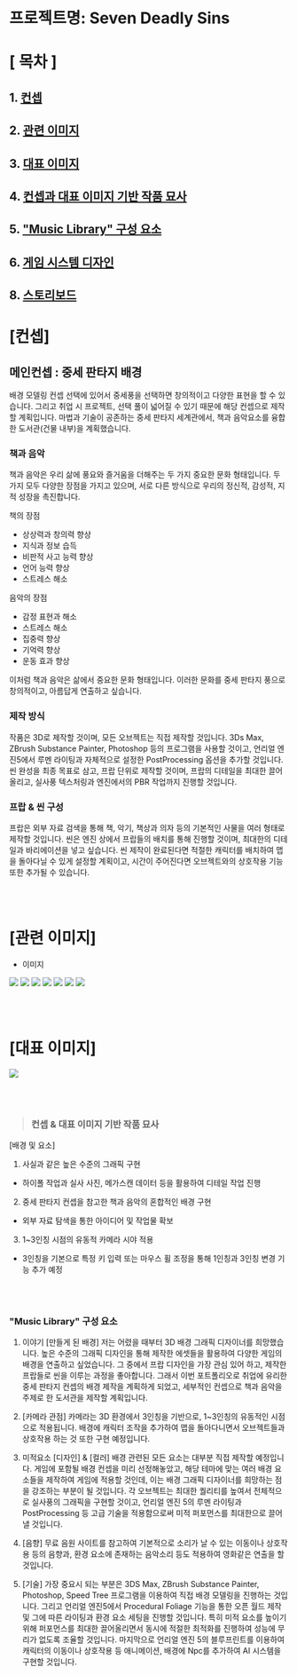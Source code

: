 # 프로젝트명: Seven Deadly Sins

# [ 목차 ]
## 1. [컨셉](#1)
## 2. [관련 이미지](#2)
## 3. [대표 이미지](#3)
## 4. [컨셉과 대표 이미지 기반 작품 묘사](#4)
## 5. ["Music Library" 구성 요소](#5)
## 6. [게임 시스템 디자인](#6)  
## 8. [스토리보드](#8)



# [컨셉] <a name='1'></a>

## 메인컨셉 : 중세 판타지 배경

배경 모델링 컨셉 선택에 있어서 중세풍을 선택하면 창의적이고 다양한 표현을 할 수 있습니다. 그리고 취업 시 프로젝트, 선택 풀이 넓어질 수 있기 때문에 해당 컨셉으로 제작할 계획입니다. 마법과 기술이 공존하는 중세 판타지 세계관에서, 책과 음악요소를 융합한 도서관(건물 내부)을 계획했습니다.


### 책과 음악

책과 음악은 우리 삶에 풍요와 즐거움을 더해주는 두 가지 중요한 문화 형태입니다. 두 가지 모두 다양한 장점을 가지고 있으며, 서로 다른 방식으로 우리의 정신적, 감성적, 지적 성장을 촉진합니다.

책의 장점
- 상상력과 창의력 향상
- 지식과 정보 습득
- 비판적 사고 능력 향상
- 언어 능력 향상
- 스트레스 해소

음악의 장점
- 감정 표현과 해소
- 스트레스 해소
- 집중력 향상
- 기억력 향상
- 운동 효과 향상

이처럼 책과 음악은 삶에서 중요한 문화 형태입니다. 이러한 문화를 중세 판타지 풍으로 창의적이고, 아름답게 연출하고 싶습니다.

### 제작 방식

작품은 3D로 제작할 것이며, 모든 오브젝트는 직접 제작할 것입니다. 3Ds Max, ZBrush Substance Painter, Photoshop 등의 프로그램을 사용할 것이고, 언리얼 엔진5에서 루멘 라이팅과 자체적으로 설정한 PostProcessing 옵션을 추가할 것입니다.
씬 완성을 최종 목표로 삼고, 프랍 단위로 제작할 것이며, 프랍의 디테일을 최대한 끌어올리고, 실사풍 텍스처링과 엔진에서의 PBR 작업까지 진행할 것입니다.

### 프랍 & 씬 구성

프랍은 외부 자료 검색을 통해 책, 악기, 책상과 의자 등의 기본적인 사물을 여러 형태로 제작할 것입니다. 씬은 엔진 상에서 프랍들의 배치를 통해 진행할 것이며, 최대한의 디테일과 바리에이션을 넣고 싶습니다. 씬 제작이 완료된다면 적절한 캐릭터를 배치하여 맵을 돌아다닐 수 있게 설정할 계획이고, 시간이 주어진다면 오브젝트와의 상호작용 기능 또한 추가될 수 있습니다.

<br><br>

# [관련 이미지] <a name='2'></a>

- 이미지
<img src="./docs/Book_1.jpg">
<img src="./docs/Book_2.jpg">
<img src="./docs/BookShelf_1.jpg">
<img src="./docs/BookShelf_2.jpg">
<img src="./docs/Door_1.jpg">
<img src="./docs/Light_1.jpg">
<img src="./docs/Violine_1.jpg">
  
<br><br>

# [대표 이미지] <a name='3'></a>
<img src="./docs/Library_1.jpg">

<br><br>


> ### 컨셉 & 대표 이미지 기반 작품 묘사 <a name='4'></a>
[배경 및 요소]
1. 사실과 같은 높은 수준의 그래픽 구현
  - 하이폴 작업과 실사 사진, 메가스캔 데이터 등을 활용하여 디테일 작업 진행
2. 중세 판타지 컨셉을 참고한 책과 음악의 혼합적인 배경 구현
  - 외부 자료 탐색을 통한 아이디어 및 작업물 확보
3. 1~3인칭 시점의 유동적 카메라 시야 적용
  - 3인칭을 기본으로 특정 키 입력 또는 마우스 휠 조정을 통해 1인칭과 3인칭 변경 기능 추가 예정

<br><br>

### "Music Library" 구성 요소 <a name='5'></a>

1. 이야기
[만들게 된 배경]
  저는 어렸을 때부터 3D 배경 그래픽 디자이너를 희망했습니다. 높은 수준의 그래픽 디자인을 통해 제작한 에셋들을 활용하여 다양한 게임의 배경을 연출하고 싶었습니다. 그 중에서 프랍 디자인을 가장 관심 있어 하고, 제작한 프랍들로 씬을 이루는 과정을 좋아합니다. 그래서 이번 포트폴리오로 취업에 유리한 중세 판타지 컨셉의 배경 제작을 계획하게 되었고, 세부적인 컨셉으로 책과 음악을 주제로 한 도서관을 제작할 계획입니다.

2. [카메라 관점]
  카메라는 3D 환경에서 3인칭을 기반으로, 1~3인칭의 유동적인 시점으로 적용됩니다. 배경에 캐릭터 조작을 추가하여 맵을 돌아다니면서 오브젝트들과 상호작용 하는 것 또한 구현 예정입니다.

3. 미적요소
[디자인] & [컬러]
  배경 관련된 모든 요소는 대부분 직접 제작할 예정입니다. 게임에 포함될 배경 컨셉을 미리 선정해놓았고, 해당 테마에 맞는 여러 배경 요소들을 제작하여 게임에 적용할 것인데, 이는 배경 그래픽 디자이너를 희망하는 점을 강조하는 부분이 될 것입니다. 각 오브젝트는 최대한 퀄리티를 높여서 전체적으로 실사풍의 그래픽을 구현할 것이고, 언리얼 엔진 5의 루멘 라이팅과 PostProcessing 등 고급 기술을 적용함으로써 미적 퍼포먼스를 최대한으로 끌어낼 것입니다.

4. [음향]
  무료 음원 사이트를 참고하여 기본적으로 소리가 날 수 있는 이동이나 상호작용 등의 음향과, 환경 요소에 존재하는 음악소리 등도 적용하여 영화같은 연출을 할 것입니다.

5. [기술]
  가장 중요시 되는 부분은 3DS Max, ZBrush Substance Painter, Photoshop, Speed Tree 프로그램을 이용하여 직접 배경 모델링을 진행하는 것입니다. 그리고 언리얼 엔진5에서 Procedural Foliage 기능을 통한 오픈 월드 제작 및 그에 따른 라이팅과 환경 요소 세팅을 진행할 것입니다.
  특히 미적 요소를 높이기 위해 퍼포먼스를 최대한 끌어올리면서 동시에 적절한 최적화를 진행하여 성능에 무리가 없도록 조율할 것입니다.
마지막으로 언리얼 엔진 5의 블루프린트를 이용하여 캐릭터의 이동이나 상호작용 등 애니메이션, 배경에 Npc를 추가하여 AI 시스템을 구현할 것입니다.

<br>


